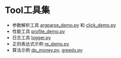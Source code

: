 # Tool工具集

- 参数解析工具 [argparse_demo.py](argparse_demo.py) 和 [click_demo.py](click_demo.py)
- 性能工具 [profile_demo.py](profile_demo.py)
- 日志工具 [logger.py](logger.py)
- 正则表达式示例 [re_demo.py](re_demo.py)
- 算法示例 [dp_money.py](dp_money.py), [greedy.py](greedy.py)

